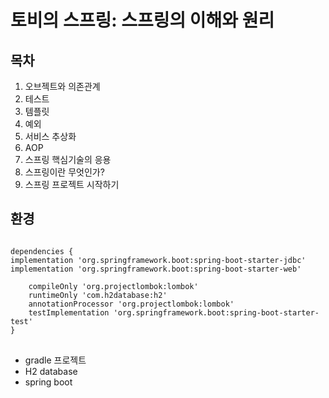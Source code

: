 토비의 스프링: 스프링의 이해와 원리
===========================

## 목차
1. 오브젝트와 의존관계
2. 테스트
3. 템플릿
4. 예외
5. 서비스 추상화
6. AOP
7. 스프링 핵심기술의 응용
8. 스프링이란 무엇인가?
9. 스프링 프로젝트 시작하기

## 환경

<pre>
<code>
dependencies {
implementation 'org.springframework.boot:spring-boot-starter-jdbc'
implementation 'org.springframework.boot:spring-boot-starter-web'

	compileOnly 'org.projectlombok:lombok'
	runtimeOnly 'com.h2database:h2'
	annotationProcessor 'org.projectlombok:lombok'
	testImplementation 'org.springframework.boot:spring-boot-starter-test'
}
</code>
</pre>

- gradle 프로젝트
- H2 database
- spring boot